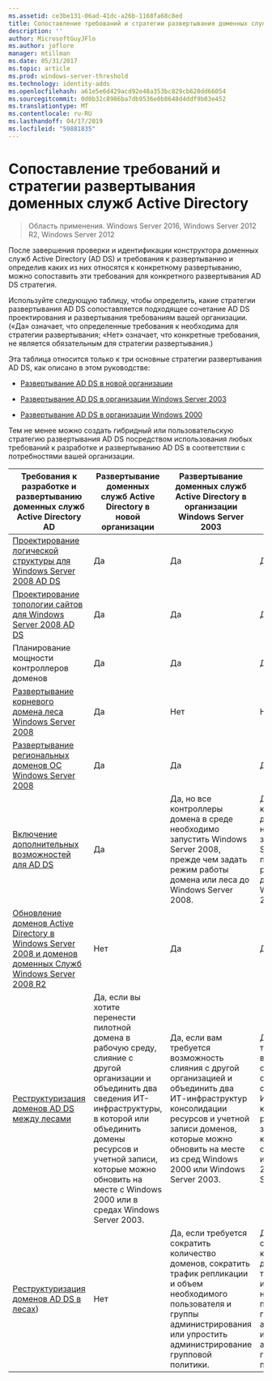 ```yaml
---
ms.assetid: ce3be131-06ad-41dc-a26b-1168fa68c8ed
title: Сопоставление требований и стратегии развертывания доменных служб Active Directory
description: ''
author: MicrosoftGuyJFlo
ms.author: joflore
manager: mtillman
ms.date: 05/31/2017
ms.topic: article
ms.prod: windows-server-threshold
ms.technology: identity-adds
ms.openlocfilehash: a61e5e6d429acd92e48a353bc829cb620dd66054
ms.sourcegitcommit: 0d0b32c8986ba7db9536e0b8648d4ddf9b03e452
ms.translationtype: MT
ms.contentlocale: ru-RU
ms.lasthandoff: 04/17/2019
ms.locfileid: "59881835"
---
```

# <a name="mapping-your-requirements-to-an-ad-ds-deployment-strategy"></a>Сопоставление требований и стратегии развертывания доменных служб Active Directory

>Область применения. Windows Server 2016, Windows Server 2012 R2, Windows Server 2012

После завершения проверки и идентификации конструктора доменных служб Active Directory (AD DS) и требования к развертыванию и определив каких из них относятся к конкретному развертыванию, можно сопоставить эти требования для конкретного развертывания AD DS стратегия.  
  
Используйте следующую таблицу, чтобы определить, какие стратегии развертывания AD DS сопоставляется подходящее сочетание AD DS проектирования и развертывания требованиям вашей организации. («Да» означает, что определенные требования к необходима для стратегии развертывания; «Нет» означает, что конкретные требования, не является обязательным для стратегии развертывания.)  
  
Эта таблица относится только к три основные стратегии развертывания AD DS, как описано в этом руководстве:  
  
-   [Развертывание AD DS в новой организации](../../ad-ds/plan/Deploying-AD-DS-in-a-New-Organization.md)  
  
-   [Развертывание AD DS в организации Windows Server 2003](../../ad-ds/plan/Deploying-AD-DS-in-a-Windows-Server-2003-Organization.md)  
  
-   [Развертывание AD DS в организации Windows 2000](../../ad-ds/plan/Deploying-AD-DS-in-a-Windows-2000-Organization.md)  
  
Тем не менее можно создать гибридный или пользовательскую стратегию развертывания AD DS посредством использования любых требований к разработке и развертыванию AD DS в соответствии с потребностями вашей организации.  
  
|Требования к разработке и развертыванию доменных служб Active Directory AD|Развертывание доменных служб Active Directory в новой организации|Развертывание доменных служб Active Directory в организации Windows Server 2003|Развертывание доменных служб Active Directory в организации Windows 2000|  
|--------------------------------------------|-----------------------------------------|---------------------------------------------------------|--------------------------------------------------|  
|[Проектирование логической структуры для Windows Server 2008 AD DS](https://technet.microsoft.com/library/cc770806.aspx)|Да|Да|Да|  
|[Проектирование топологии сайтов для Windows Server 2008 AD DS](Designing-the-Site-Topology.md)|Да|Да|Да|  
|Планирование мощности контроллеров доменов|Да|Да|Да|  
|[Развертывание корневого домена леса Windows Server 2008](https://technet.microsoft.com/library/cc731174.aspx)|Да|Нет|Нет|  
|[Развертывание региональных доменов ОС Windows Server 2008](https://technet.microsoft.com/library/cc755118.aspx)|Да|Да|Да|  
|[Включение дополнительных возможностей для AD DS](../../ad-ds/plan/Enabling-Advanced-Features-for-AD-DS.md)|Да|Да, но все контроллеры домена в среде необходимо запустить Windows Server 2008, прежде чем задать режим работы домена или леса до Windows Server 2008.|Да, но все контроллеры домена в среде необходимо запустить Windows Server 2008, прежде чем задать режим работы домена или леса до Windows Server 2008.|  
|[Обновление доменов Active Directory в Windows Server 2008 и доменов доменных Служб Windows Server 2008 R2](https://technet.microsoft.com/library/cc731188.aspx)|Нет|Да|Да|  
|[Реструктуризация доменов AD DS между лесами](https://go.microsoft.com/fwlink/?LinkId=93678)|Да, если вы хотите перенести пилотной домена в рабочую среду, слияние с другой организации и объединить два сведения ИТ-инфраструктуры, в которой или объединить домены ресурсов и учетной записи, которые можно обновить на месте с Windows 2000 или в средах Windows Server 2003.|Да, если вам требуется возможность слияния с другой организацией и объединить два ИТ-инфраструктур консолидации ресурсов и учетной записи доменов, которые можно обновить на месте из сред Windows 2000 или Windows Server 2003.|Да, если вам требуется возможность слияния с другой организацией и объединить два ИТ-инфраструктур консолидации ресурсов и учетной записи доменов, которые можно обновить на месте из сред Windows 2000 или Windows Server 2003.|  
|[Реструктуризация доменов AD DS в лесах](https://go.microsoft.com/fwlink/?LinkId=82740))|Нет|Да, если требуется сократить количество доменов, сократить трафик репликации и объем необходимого пользователя и группы администрирования или упростить администрирование групповой политики.|Да, если требуется сократить количество доменов, сократить трафик репликации и объем необходимого пользователя и группы администрирования или упростить администрирование групповой политики.|  
  


